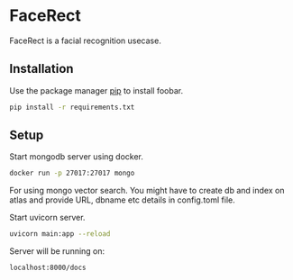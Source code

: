 # FaceRect

FaceRect is a facial recognition usecase.

## Installation

Use the package manager [pip](https://pip.pypa.io/en/stable/) to install foobar.

```bash
pip install -r requirements.txt
```
## Setup

Start mongodb server using docker.

```bash
docker run -p 27017:27017 mongo
```

For using mongo vector search. You might have to create db and index on atlas and provide URL, dbname etc details in config.toml file.

Start uvicorn server.

```bash
uvicorn main:app --reload
```

Server will be running on:

```bash
localhost:8000/docs
```
